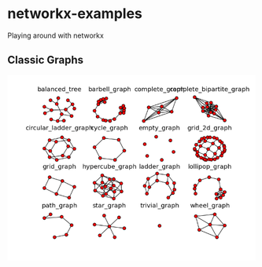 # networkx-examples
Playing around with networkx

## Classic Graphs

![Classic Graphs](graphs/classic.png)
